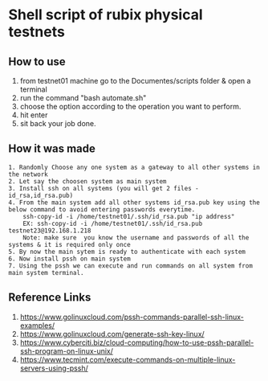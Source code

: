 # Shell script of rubix physical testnets

## How to use
  1. from testnet01 machine go to the Documentes/scripts folder & open a terminal 
  2. run the command "bash automate.sh"
  3. choose the option according to the operation you want to perform.
  4. hit enter 
  5. sit back your job done.
  


## How it was made
    1. Randomly Choose any one system as a gateway to all other systems in the network
    2. Let say the choosen system as main system
    3. Install ssh on all systems (you will get 2 files - id_rsa,id_rsa.pub) 
    4. From the main system add all other systems id_rsa.pub key using the below command to avoid entering passwords everytime.
        ssh-copy-id -i /home/testnet01/.ssh/id_rsa.pub "ip address"
        EX: ssh-copy-id -i /home/testnet01/.ssh/id_rsa.pub testnet23@192.168.1.218
        Note: make sure  you know the username and passwords of all the systems & it is required only once 
    5. By now the main sytem is ready to authenticate with each system
    6. Now install pssh on main system
    7. Using the pssh we can execute and run commands on all system from main system terminal. 


## Reference Links
1. https://www.golinuxcloud.com/pssh-commands-parallel-ssh-linux-examples/
2. https://www.golinuxcloud.com/generate-ssh-key-linux/ 
3. https://www.cyberciti.biz/cloud-computing/how-to-use-pssh-parallel-ssh-program-on-linux-unix/
4. https://www.tecmint.com/execute-commands-on-multiple-linux-servers-using-pssh/